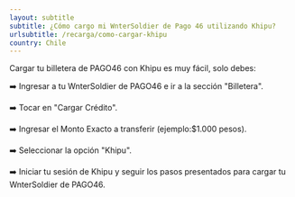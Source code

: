 ```yaml
---
layout: subtitle
subtitle: ¿Cómo cargo mi WnterSoldier de Pago 46 utilizando Khipu?
urlsubtitle: /recarga/como-cargar-khipu
country: Chile
---
```

Cargar tu billetera de PAGO46 con Khipu es muy fácil, solo debes:

➡️ Ingresar a tu WnterSoldier de PAGO46 e ir a la sección \"Billetera\".

➡️ Tocar en \"Cargar Crédito\".

➡️ Ingresar el Monto Exacto a transferir (ejemplo:$1.000 pesos).

➡️ Seleccionar la opción \"Khipu\".

➡️ Iniciar tu sesión de Khipu y seguir los pasos presentados para cargar tu WnterSoldier de PAGO46.